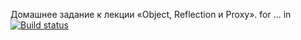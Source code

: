 Домашнее задание к лекции «Object, Reflection и Proxy». for ... in
[![Build status](https://ci.appveyor.com/api/projects/status/s9nijraxvd7dbr4l?svg=true)](https://ci.appveyor.com/project/EkaterinaAkhmetzyanova/ajs-hw-2-1-object-for-in)

